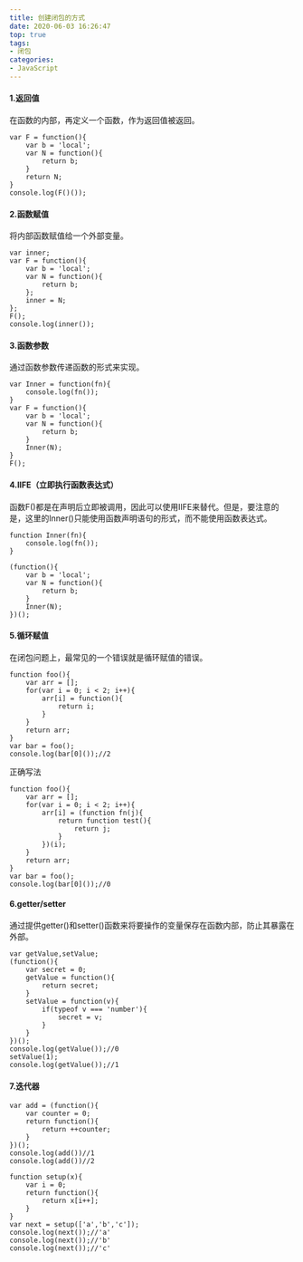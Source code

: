 ```yaml
---
title: 创建闭包的方式
date: 2020-06-03 16:26:47
top: true
tags:
- 闭包
categories:
- JavaScript
---
```

#### 1.返回值
在函数的内部，再定义一个函数，作为返回值被返回。
<!--more-->

```
var F = function(){
    var b = 'local';
    var N = function(){
        return b;
    }
    return N;
}
console.log(F()());
```
#### 2.函数赋值
将内部函数赋值给一个外部变量。
```
var inner;
var F = function(){
    var b = 'local';
    var N = function(){
        return b;
    };
    inner = N;
};
F();
console.log(inner());
```
#### 3.函数参数
通过函数参数传递函数的形式来实现。
```
var Inner = function(fn){
    console.log(fn());
}
var F = function(){
    var b = 'local';
    var N = function(){
        return b;
    }
    Inner(N);
}
F();
```
#### 4.IIFE（立即执行函数表达式）
函数F()都是在声明后立即被调用，因此可以使用IIFE来替代。但是，要注意的是，这里的Inner()只能使用函数声明语句的形式，而不能使用函数表达式。
```
function Inner(fn){
    console.log(fn());
}

(function(){
    var b = 'local';
    var N = function(){
        return b;
    }
    Inner(N);
})();
```
#### 5.循环赋值
在闭包问题上，最常见的一个错误就是循环赋值的错误。
```
function foo(){
    var arr = [];
    for(var i = 0; i < 2; i++){
        arr[i] = function(){
            return i;
        }
    }
    return arr;
}
var bar = foo();
console.log(bar[0]());//2
```
正确写法
```
function foo(){
    var arr = [];
    for(var i = 0; i < 2; i++){
        arr[i] = (function fn(j){
            return function test(){
                return j;
            }
        })(i);
    }
    return arr;
}
var bar = foo();
console.log(bar[0]());//0
```
#### 6.getter/setter 
通过提供getter()和setter()函数来将要操作的变量保存在函数内部，防止其暴露在外部。
```
var getValue,setValue;
(function(){
    var secret = 0;
    getValue = function(){
        return secret;
    }
    setValue = function(v){
        if(typeof v === 'number'){
            secret = v;
        }
    }
})();
console.log(getValue());//0
setValue(1);
console.log(getValue());//1
```
#### 7.迭代器
```
var add = (function(){
    var counter = 0;
    return function(){
        return ++counter; 
    }
})();
console.log(add())//1
console.log(add())//2
```
```
function setup(x){
    var i = 0;
    return function(){
        return x[i++];
    }
}
var next = setup(['a','b','c']);
console.log(next());//'a'
console.log(next());//'b'
console.log(next());//'c'
```
